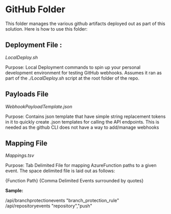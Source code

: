 # GitHub Folder

This folder manages the various github artifacts deployed out as part of this solution. Here is how to use this folder:

## Deployment File : 

*LocalDeploy.sh*

Purpose: Local Deployment commands to spin up your personal development environment for testing GitHub webhooks. Assumes it ran as part of the *./LocalDeploy.sh* script at the root folder of the repo.

## Payloads File

*WebhookPayloadTemplate.json*

Purpose: Contains json template that have simple string replacement tokens in it to quickly create .json templates for calling the API endpoints. This is needed as the github CLI does not have a way to add/manage webhooks

## Mapping File

*Mappings.tsv*

Purpose: Tab Delimited File for mapping AzureFunction paths to a given event. The space delimited file is laid out as follows:

{Function Path} {Comma Delimited Events surrounded by quotes}

**Sample:**

/api/branchprotectionevents "branch_protection_rule" <br />
/api/repositoryevents   "repository","push"